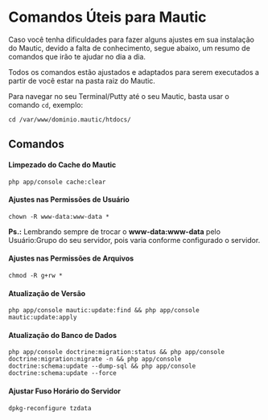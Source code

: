 # Comandos Úteis para Mautic

Caso você tenha dificuldades para fazer alguns ajustes em sua instalação do Mautic, devido a falta de conhecimento, segue abaixo, um resumo de comandos que irão te ajudar no dia a dia.

Todos os comandos estão ajustados e adaptados para serem executados a partir de você estar na pasta raiz do Mautic.

Para navegar no seu Terminal/Putty até o seu Mautic, basta usar o comando ```cd```, exemplo:

```
cd /var/www/dominio.mautic/htdocs/
```

## Comandos

#### Limpezado do Cache do Mautic

```
php app/console cache:clear
```

#### Ajustes nas Permissões de Usuário

```
chown -R www-data:www-data *
```

__Ps.:__ Lembrando sempre de trocar o **www-data:www-data** pelo Usuário:Grupo do seu servidor, pois varia conforme configurado o servidor.

#### Ajustes nas Permissões de Arquivos

```
chmod -R g+rw *
```

#### Atualização de Versão

```
php app/console mautic:update:find && php app/console mautic:update:apply
```

#### Atualização do Banco de Dados

```
php app/console doctrine:migration:status && php app/console doctrine:migration:migrate -n && php app/console doctrine:schema:update --dump-sql && php app/console doctrine:schema:update --force
```


#### Ajustar Fuso Horário do Servidor

```
dpkg-reconfigure tzdata
```
